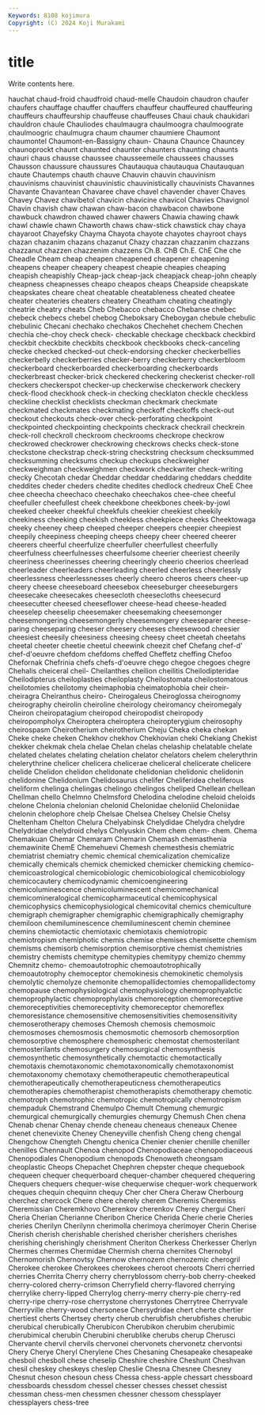 ```yaml
---
Keywords: 8108 kojimura
Copyright: (C) 2024 Koji Murakami
---
```


# title

Write contents here.



hauchat chaud-froid chaudfroid chaud-melle Chaudoin chaudron chaufer chaufers chauffage
chauffer chauffers chauffeur chauffeured chauffeuring chauffeurs chauffeurship chauffeuse chauffeuses Chaui
chauk chaukidari chauldron chaule Chauliodes chaulmaugra chaulmoogra chaulmoograte chaulmoogric chaulmugra
chaum chaumer chaumiere Chaumont chaumontel Chaumont-en-Bassigny chaun- Chauna Chaunce Chauncey
chaunoprockt chaunt chaunted chaunter chaunters chaunting chaunts chauri chaus chausse
chaussee chausseemeile chaussees chausses Chausson chaussure chaussures Chautauqua chautauqua Chautauquan
chaute Chautemps chauth chauve Chauvin chauvin chauvinism chauvinisms chauvinist chauvinistic
chauvinistically chauvinists Chavannes Chavante Chavantean Chavaree chave chavel chavender chaver
Chaves Chavey Chavez chavibetol chavicin chavicine chavicol Chavies Chavignol Chavin
chavish chaw chawan chaw-bacon chawbacon chawbone chawbuck chawdron chawed chawer
chawers Chawia chawing chawk chawl chawle chawn Chaworth chaws chaw-stick
chawstick chay chaya chayaroot Chayefsky Chayma Chayota chayote chayotes chayroot
chays chazan chazanim chazans chazanut Chazy chazzan chazzanim chazzans chazzanut
chazzen chazzenim chazzens Ch.B. ChB Ch.E. ChE Che che Cheadle
Cheam cheap cheapen cheapened cheapener cheapening cheapens cheaper cheapery cheapest
cheapie cheapies cheaping cheapish cheapishly Cheap-jack cheap-jack cheapjack cheap-john cheaply
cheapness cheapnesses cheapo cheapos cheaps Cheapside cheapskate cheapskates cheare cheat
cheatable cheatableness cheated cheatee cheater cheateries cheaters cheatery Cheatham cheating
cheatingly cheatrie cheatry cheats Cheb Chebacco chebacco Chebanse chebec chebeck
chebecs chebel chebog Cheboksary Cheboygan chebule chebulic chebulinic Checani chechako
chechakos Chechehet chechem Chechen chechia che-choy check check- checkable checkage
checkback checkbird checkbit checkbite checkbits checkbook checkbooks check-canceling checke checked
checked-out check-endorsing checker checkerbellies checkerbelly checkerberries checker-berry checkerberry checkerbloom checkerboard
checkerboarded checkerboarding checkerboards checkerbreast checker-brick checkered checkering checkerist checker-roll checkers
checkerspot checker-up checkerwise checkerwork checkery check-flood checkhook check-in checking checklaton
checkle checkless checkline checklist checklists checkman checkmark checkmate checkmated checkmates
checkmating checkoff checkoffs check-out checkout checkouts check-over check-perforating checkpoint checkpointed
checkpointing checkpoints checkrack checkrail checkrein check-roll checkroll checkroom checkrooms checkrope
checkrow checkrowed checkrower checkrowing checkrows checks check-stone checkstone checkstrap check-string
checkstring checksum checksummed checksumming checksums checkup checkups checkweigher checkweighman checkweighmen
checkwork checkwriter check-writing checky Checotah chedar Cheddar cheddar cheddaring cheddars
cheddite cheddites cheder cheders chedite chedites chedlock chedreux CheE Chee
chee cheecha cheechaco cheechako cheechakos chee-chee cheeful cheefuller cheefullest cheek
cheekbone cheekbones cheek-by-jowl cheeked cheeker cheekful cheekfuls cheekier cheekiest cheekily
cheekiness cheeking cheekish cheekless cheekpiece cheeks Cheektowaga cheeky cheeney cheep
cheeped cheeper cheepers cheepier cheepiest cheepily cheepiness cheeping cheeps cheepy
cheer cheered cheerer cheerers cheerful cheerfulize cheerfuller cheerfullest cheerfully cheerfulness
cheerfulnesses cheerfulsome cheerier cheeriest cheerily cheeriness cheerinesses cheering cheeringly cheerio
cheerios cheerlead cheerleader cheerleaders cheerleading cheerled cheerless cheerlessly cheerlessness cheerlessnesses
cheerly cheero cheeros cheers cheer-up cheery cheese cheeseboard cheesebox cheeseburger
cheeseburgers cheesecake cheesecakes cheesecloth cheesecloths cheesecurd cheesecutter cheesed cheeseflower cheese-head
cheese-headed cheeselep cheeselip cheesemaker cheesemaking cheesemonger cheesemongering cheesemongerly cheesemongery cheeseparer
cheese-paring cheeseparing cheeser cheesery cheeses cheesewood cheesier cheesiest cheesily cheesiness
cheesing cheesy cheet cheetah cheetahs cheetal cheeter cheetie cheetul cheewink
cheezit chef Chefang chef-d' chef-d'oeuvre chefdom chefdoms cheffed Cheffetz cheffing
Chefoo Chefornak Chefrinia chefs chefs-d'oeuvre chego chegoe chegoes chegre Chehalis
cheiceral cheil- Cheilanthes cheilion cheilitis Cheilodipteridae Cheilodipterus cheiloplasties cheiloplasty Cheilostomata
cheilostomatous cheilotomies cheilotomy cheimaphobia cheimatophobia cheir cheir- cheiragra Cheiranthus cheiro-
Cheirogaleus Cheiroglossa cheirognomy cheirography cheirolin cheiroline cheirology cheiromancy cheiromegaly Cheiron
cheiropatagium cheiropod cheiropodist cheiropody cheiropompholyx Cheiroptera cheiroptera cheiropterygium cheirosophy cheirospasm
Cheirotherium cheirotherium Cheju Cheka cheka chekan Cheke cheke cheken Chekhov
chekhov Chekhovian cheki Chekiang Chekist chekker chekmak chela chelae Chelan
chelas chelaship chelatable chelate chelated chelates chelating chelation chelator chelators
chelem chelerythrin chelerythrine chelicer chelicera chelicerae cheliceral chelicerate chelicere chelide
Chelidon chelidon chelidonate chelidonian chelidonic chelidonin chelidonine Chelidonium Chelidosaurus chelifer
Cheliferidea cheliferous cheliform chelinga chelingas chelingo chelingos cheliped Chellean chellean
Chellman chello Chelmno Chelmsford Chelodina chelodine cheloid cheloids chelone Chelonia
chelonian chelonid Chelonidae cheloniid Cheloniidae chelonin chelophore chelp Chelsae Chelsea
Chelsey Chelsie Chelsy Cheltenham Chelton Chelura Chelyabinsk Chelydidae Chelydra chelydre
Chelydridae chelydroid chelys Chelyuskin Chem chem chem- chem. Chema Chemakuan
Chemar Chemaram Chemarin Chemash chemasthenia chemawinite ChemE Chemehuevi Chemesh chemesthesis
chemiatric chemiatrist chemiatry chemic chemical chemicalization chemicalize chemically chemicals chemick
chemicked chemicker chemicking chemico- chemicoastrological chemicobiologic chemicobiological chemicobiology chemicocautery chemicodynamic
chemicoengineering chemicoluminescence chemicoluminescent chemicomechanical chemicomineralogical chemicopharmaceutical chemicophysical chemicophysics chemicophysiological chemicovital
chemics chemiculture chemigraph chemigrapher chemigraphic chemigraphically chemigraphy chemiloon chemiluminescence chemiluminescent
chemin cheminee chemins chemiotactic chemiotaxic chemiotaxis chemiotropic chemiotropism chemiphotic chemis
chemise chemises chemisette chemism chemisms chemisorb chemisorption chemisorptive chemist chemistries
chemistry chemists chemitype chemitypies chemitypy chemizo chemmy Chemnitz chemo- chemoautotrophic
chemoautotrophically chemoautotrophy chemoceptor chemokinesis chemokinetic chemolysis chemolytic chemolyze chemonite chemopallidectomies
chemopallidectomy chemopause chemophysiological chemophysiology chemoprophyalctic chemoprophylactic chemoprophylaxis chemoreception chemoreceptive chemoreceptivities
chemoreceptivity chemoreceptor chemoreflex chemoresistance chemosensitive chemosensitivities chemosensitivity chemoserotherapy chemoses Chemosh
chemosis chemosmoic chemosmoses chemosmosis chemosmotic chemosorb chemosorption chemosorptive chemosphere chemospheric
chemostat chemosterilant chemosterilants chemosurgery chemosurgical chemosynthesis chemosynthetic chemosynthetically chemotactic chemotactically
chemotaxis chemotaxonomic chemotaxonomically chemotaxonomist chemotaxonomy chemotaxy chemotherapeutic chemotherapeutical chemotherapeutically chemotherapeuticness
chemotherapeutics chemotherapies chemotherapist chemotherapists chemotherapy chemotic chemotroph chemotrophic chemotropic chemotropically
chemotropism chempaduk Chemstrand Chemulpo Chemult Chemung chemurgic chemurgical chemurgically chemurgies
chemurgy Chemush Chen chena Chenab chenar Chenay chende cheneau cheneaus
cheneaux Chenee chenet chenevixite Cheney Cheneyville chenfish Cheng cheng chengal
Chengchow Chengteh Chengtu chenica Chenier chenier chenille cheniller chenilles Chennault
Chenoa chenopod Chenopodiaceae chenopodiaceous Chenopodiales Chenopodium chenopods Chenoweth cheongsam cheoplastic
Cheops Chepachet Chephren chepster cheque chequebook chequeen chequer chequerboard chequer-chamber
chequered chequering Chequers chequers chequer-wise chequerwise chequer-work chequerwork cheques chequin
chequinn chequy Cher cher Chera Cheraw Cherbourg cherchez chercock Chere
chere cherely cherem Cheremis Cheremiss Cheremissian Cheremkhovo Cherenkov cherenkov Cherey
chergui Cheri Cheria Cherian Cherianne Cheribon Cherice Cherida Cherie cherie
Cheries cheries Cherilyn Cherilynn cherimolla cherimoya cherimoyer Cherin Cherise Cherish
cherish cherishable cherished cherisher cherishers cherishes cherishing cherishingly cherishment Cheriton
Cherkess Cherkesser Cherlyn Chermes chermes Chermidae Chermish cherna chernites Chernobyl
Chernomorish Chernovtsy Chernow chernozem chernozemic cherogril Cherokee cherokee Cherokees cherokees
cheroot cheroots Cherri cherried cherries Cherrita Cherry cherry cherryblossom cherry-bob
cherry-cheeked cherry-colored cherry-crimson Cherryfield cherry-flavored cherrying cherrylike cherry-lipped Cherrylog cherry-merry
cherry-pie cherry-red cherry-ripe cherry-rose cherrystone cherrystones Cherrytree Cherryvale Cherryville cherry-wood
chersonese Chersydridae chert cherte chertier chertiest cherts Chertsey cherty cherub
cherubfish cherubfishes cherubic cherubical cherubically Cherubicon Cherubikon cherubim cherubimic cherubimical
cherubin Cherubini cherublike cherubs cherup Cherusci Chervante chervil chervils chervonei
chervonets chervonetz chervontsi Chery Cherye Cheryl Cherylene Ches Chesaning Chesapeake
chesapeake chesboil chesboll chese cheselip Cheshire cheshire Cheshunt Cheshvan chesil
cheskey cheskeys cheslep Cheslie Chesna Chesnee Chesney Chesnut cheson chesoun
chess Chessa chess-apple chessart chessboard chessboards chessdom chessel chesser chesses
chesset chessist chessman chess-men chessmen chessner chessom chessplayer chessplayers chess-tree
